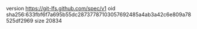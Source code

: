 version https://git-lfs.github.com/spec/v1
oid sha256:633fbf6f7a695b55dc28737787103057692485a4ab3a42c6e809a78525df2969
size 20834
